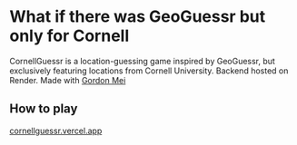 # What if there was GeoGuessr but only for Cornell

CornellGuessr is a location-guessing game inspired by GeoGuessr, but exclusively featuring locations from Cornell University. Backend hosted on Render. Made with [Gordon Mei](https://github.com/gordonm0253)

## How to play

[cornellguessr.vercel.app](https://cornellguessr.vercel.app)
